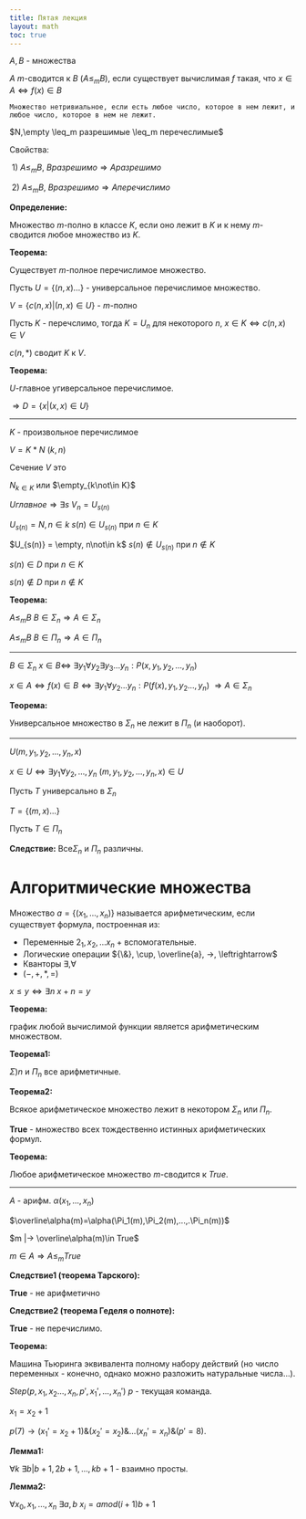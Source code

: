 ```yaml
---
title: Пятая лекция
layout: math
toc: true
---
```


$A, B$ - множества

$A$ $m$-сводится к $B$ $(A\leq_m B)$, если существует вычислимая $f$ такая, что $x\in A \Leftrightarrow f(x)\in B$

```
Множество нетривиальное, если есть любое число, которое в нем лежит, и любое число, которое в нем не лежит.
```

$N,\empty \leq_m разрешимые \leq_m перечеслимые$

Свойства:

​	1) $A\leq_m B$, $B разрешимо\Rightarrow Aразрешимо$

​	2) $A\leq_m B$, $Bразрешимо\Rightarrow Aперечислимо$

**Определение:**

Множество $m$-полно в классе $K$, если оно лежит в $K$ и к нему $m$-сводится любое множество из $K$.

**Теорема:**

Существует $m$-полное перечислимое множество.

Пусть $U=\{(n,x)...\}$ - универсальное перечислимое множество.

$V=\{c(n,x)|(n,x)\in U\}$ - $m$-полно

Пусть $K$ - перечслимо, тогда $K=U_n$ для некоторого $n$, $x\in K \Leftrightarrow c(n,x)\in V$

$c(n, *)$ сводит $K$ к $V$.

**Теорема:**

$U$-главное угиверсальное перечислимое.

$\Rightarrow D = \{x|(x, x)\in U\}$

---

$K$ - произвольное перечислимое

$V=K*N$ $(k,n)$

Сечение $V$ это

$N_{k\in K}$ или $\empty_{k\not\in K}$

$Uглавное\Rightarrow \exists s$ $V_n=U_{s(n)}$

$U_{s(n)} = N, n\in k$  $s(n)\in U_{s(n)}$ при $n\in K$

$U_{s(n)} = \empty, n\not\in k$  $s(n)\not\in U_{s(n)}$ при $n\not\in K$  

$s(n)\in D$ при $n\in K$

$s(n)\not\in D$ при $n\not\in K$

**Теорема:**

$A \leq_m B$  $B\in \Sigma_n\Rightarrow A\in \Sigma_n$

$A\leq_m B$  $B\in \Pi_n \Rightarrow A\in \Pi_n$

---

$B\in \Sigma_n$  $x\in B\Leftrightarrow$ $\exists y_1 \forall y_2\exists y_3...y_n:P(x, y_1, y_2,...,y_n)$

$x\in A \Leftrightarrow f(x)\in B\Leftrightarrow \exists y_1\forall y_2...y_n:P(f(x), y_1, y_2...,y_n)$ $\Rightarrow A\in \Sigma_n$

**Теорема:**

Универсальное множество в $\Sigma_n$ не лежит в $\Pi_n$ (и наоборот).

---

$U(m, y_1, y_2,...,y_n, x)$

$x\in U\Leftrightarrow \exists y_1\forall y_2,...,y_n$  $(m, y_1, y_2,...,y_n, x)\in U$

Пусть $T$ универсально в $\Sigma_n$

$T=\{(m,x)...\}$

Пусть $T\in\Pi_n$

**Следствие:** Все$\Sigma_n$ и $\Pi_n$ различны.

# Алгоритмические множества

Множество $a=\{(x_1,...,x_n)\}$ называется арифметическим, если существует формула, построенная из:

* Переменные $2_1,x_2,...x_n$ + вспомогательные.
* Логические операции ${\&}, \cup, \overline{a}, →, \leftrightarrow$
* Кванторы $\exists, \forall$
* $(-, +, *, =)$

$x\leq y \Leftrightarrow \exists n$  $x+n=y$

**Теорема:**

график любой вычислимой функции является арифметическим множеством.

**Теорема1:**

$\Sigma)n$ и $\Pi_n$ все арифметичные.

**Теорема2:**

Всякое арифметическое множество лежит в некотором $\Sigma_n$ или $\Pi_n$.

**True** - множество всех тождественно истинных арифметических формул.

**Теорема:**

Любое арифметическое множество $m$-сводится к $True$.

---

$A$ - арифм. $\alpha (x_1,...,x_n)$

$\overline\alpha(m)=\alpha(\Pi_1(m),\Pi_2(m),...,.\Pi_n(m))$

$m |→ \overline\alpha(m)\in True$

$m\in A\Rightarrow A\leq_m True$

**Следствие1 (теорема Тарского):**

**True** - не арифметично

**Следствие2 (теорема Геделя о полноте):**

**True** - не перечислимо.

**Теорема:**

Машина Тьюринга эквивалента полному набору действий (но число переменных - конечно, однако можно разложить натуральные числа...).



$Step(p, x_1, x_2..., x_n, p', x_1',..., x_n')$ $p$ - текущая команда.

$x_1=x_2+1$

$p(7)→(x_1'=x_2+1){\&}(x_2'=x_2){\&}...(x_n'=x_n){\&}(p'=8)$.

**Лемма1:**

$\forall k$  $\exists b|b+1, 2b+1,...,kb+1$ - взаимно просты.

**Лемма2:**

$\forall x_0,x_1,...,x_n$  $\exists a, b$  $x_i=a mod(i+1)b+1$